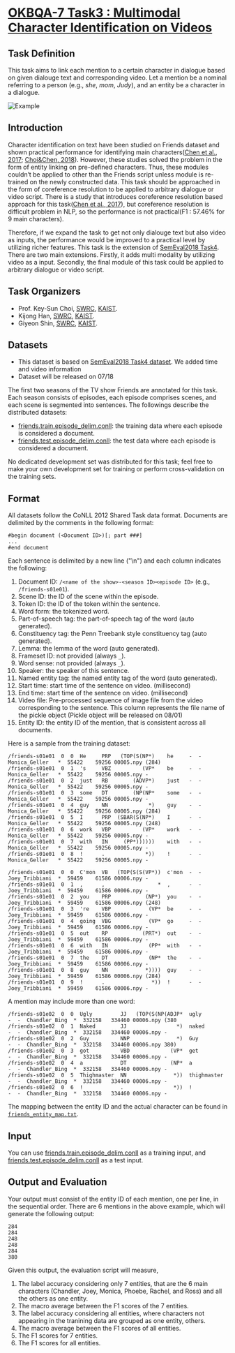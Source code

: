 # [OKBQA-7 Task3 : Multimodal Character Identification on Videos](http://7.okbqa.org/task/3)

## Task Definition
This task aims to link each mention to a certain character in dialogue based on given dialouge text and corresponding video. 
Let a mention be a nominal referring to a person (e.g., *she*, *mom*, *Judy*), and an entity be a character in a dialogue.

![Example](https://image.ibb.co/fm4iP8/multi_modal_character_identification.png)

## Introduction
Character identification on text have been studied on Friends dataset and shown practical performance for identifying main characters([Chen et al., 2017](http://www.aclweb.org/anthology/K17-1023); [Choi&Chen, 2018](http://www.aclweb.org/anthology/S18-1007)).  However, these studies solved the problem in the form of entity linking on pre-defined characters. Thus, these modules couldn’t be applied to other than the Friends script unless module is re-trained on the newly constructed data. This task should be approached in the form of coreference resolution to be applied to arbitrary dialogue or video script. There is a study that introduces coreference resolution based approach for this task([Chen et al., 2017](http://www.aclweb.org/anthology/K17-1023)), but coreference resolution is difficult problem in NLP, so the performance is not practical(F1 : 57.46% for 9 main characters). 

Therefore, if we expand the task to get not only dialouge text but also video as inputs, the performance would be improved to a practical level by utilizing richer features.  This task is the extension of [SemEval2018 Task4](https://github.com/emorynlp/semeval-2018-task4). There are two main extensions. Firstly, it adds multi modality by utilizing video as a input. Secondly, the final module of this task could be applied to arbitrary dialogue or video script.

## Task Organizers

* Prof. Key-Sun Choi, [SWRC](http://semanticweb.kaist.ac.kr/), [KAIST](http://www.kaist.edu).
* Kijong Han, [SWRC](http://semanticweb.kaist.ac.kr/), [KAIST](http://www.kaist.edu).
* Giyeon Shin, [SWRC](http://semanticweb.kaist.ac.kr/), [KAIST](http://www.kaist.edu).

## Datasets
* This dataset is based on [SemEval2018 Task4 dataset](https://github.com/emorynlp/semeval-2018-task4). We added time and video information
* Dataset will be released on 07/18

The first two seasons of the TV show Friends are annotated for this task. 
Each season consists of episodes, each episode comprises scenes, and each scene is segmented into sentences. 
The followings describe the distributed datasets:

* [friends.train.episode_delim.conll](data/friends.train.episode_delim.conll): the training data where each episode is considered a document.
* [friends.test.episode_delim.conll](data/friends.test.episode_delim.conll): the test data where each episode is considered a document.

No dedicated development set was distributed for this task; feel free to make your own development set for training or perform cross-validation on the training sets.

## Format
All datasets follow the CoNLL 2012 Shared Task data format.
Documents are delimited by the comments in the following format:

```
#begin document (<Document ID>)[; part ###]
...
#end document
```

Each sentence is delimited by a new line ("\n") and each column indicates the following:

1. Document ID: `/<name of the show>-<season ID><episode ID>` (e.g., `/friends-s01e01`).
1. Scene ID: the ID of the scene within the episode.
1. Token ID: the ID of the token within the sentence.
1. Word form: the tokenized word.
1. Part-of-speech tag: the part-of-speech tag of the word (auto generated).
1. Constituency tag: the Penn Treebank style constituency tag (auto generated).
1. Lemma: the lemma of the word (auto generated).
1. Frameset ID: not provided (always `_`).
1. Word sense: not provided (always `_`).
1. Speaker: the speaker of this sentence.
1. Named entity tag: the named entity tag of the word (auto generated).
1. Start time: start time of the sentence on video. (millisecond)
1. End time: start time of the sentence on video. (millisecond)
1. Video file: Pre-processed sequence of image file from the video corresponding to the sentence. This column represents the file name of the pickle object
(Pickle object will be released on 08/01)
1. Entity ID: the entity ID of the mention, that is consistent across all documents.

Here is a sample from the training dataset:

```
/friends-s01e01  0  0  He     PRP   (TOP(S(NP*)    he     -  -  Monica_Geller   *  55422	59256 00005.npy (284)
/friends-s01e01  0  1  's     VBZ          (VP*    be     -  -  Monica_Geller   *  55422	59256 00005.npy -
/friends-s01e01  0  2  just   RB        (ADVP*)    just   -  -  Monica_Geller   *  55422	59256 00005.npy -
/friends-s01e01  0  3  some   DT        (NP(NP*    some   -  -  Monica_Geller   *  55422	59256 00005.npy -
/friends-s01e01  0  4  guy    NN             *)    guy    -  -  Monica_Geller   *  55422	59256 00005.npy (284)
/friends-s01e01  0  5  I      PRP  (SBAR(S(NP*)    I      -  -  Monica_Geller   *  55422	59256 00005.npy (248)
/friends-s01e01  0  6  work   VBP          (VP*    work   -  -  Monica_Geller   *  55422	59256 00005.npy -
/friends-s01e01  0  7  with   IN     (PP*))))))    with   -  -  Monica_Geller   *  55422	59256 00005.npy -
/friends-s01e01  0  8  !      .             *))    !      -  -  Monica_Geller   *  55422	59256 00005.npy -
```
```
/friends-s01e01  0  0  C'mon  VB   (TOP(S(S(VP*))  c'mon  -  -  Joey_Tribbiani  *  59459	61586 00006.npy -
/friends-s01e01  0  1  ,      ,                 *  ,      -  -  Joey_Tribbiani  *  59459	61586 00006.npy -
/friends-s01e01  0  2  you    PRP           (NP*)  you    -  -  Joey_Tribbiani  *  59459	61586 00006.npy (248)
/friends-s01e01  0  3  're    VBP            (VP*  be     -  -  Joey_Tribbiani  *  59459	61586 00006.npy -
/friends-s01e01  0  4  going  VBG            (VP*  go     -  -  Joey_Tribbiani  *  59459	61586 00006.npy -
/friends-s01e01  0  5  out    RP           (PRT*)  out    -  -  Joey_Tribbiani  *  59459	61586 00006.npy -
/friends-s01e01  0  6  with   IN             (PP*  with   -  -  Joey_Tribbiani  *  59459	61586 00006.npy -
/friends-s01e01  0  7  the    DT             (NP*  the    -  -  Joey_Tribbiani  *  59459	61586 00006.npy -
/friends-s01e01  0  8  guy    NN            *))))  guy    -  -  Joey_Tribbiani  *  59459	61586 00006.npy (284)
/friends-s01e01  0  9  !      .               *))  !      -  -  Joey_Tribbiani  *  59459	61586 00006.npy -
```

A mention may include more than one word:

```
/friends-s01e02  0  0  Ugly         JJ   (TOP(S(NP(ADJP*  ugly         -  -  Chandler_Bing  *  332158	334460 00006.npy (380
/friends-s01e02  0  1  Naked        JJ                *)  naked        -  -  Chandler_Bing  *  332158	334460 00006.npy -
/friends-s01e02  0  2  Guy          NNP               *)  Guy          -  -  Chandler_Bing  *  332158	334460 00006.npy 380)
/friends-s01e02  0  3  got          VBD             (VP*  get          -  -  Chandler_Bing  *  332158	334460 00006.npy -
/friends-s01e02  0  4  a            DT              (NP*  a            -  -  Chandler_Bing  *  332158	334460 00006.npy -
/friends-s01e02  0  5  Thighmaster  NN               *))  thighmaster  -  -  Chandler_Bing  *  332158	334460 00006.npy -
/friends-s01e02  0  6  !            .                *))  !            -  -  Chandler_Bing  *  332158	334460 00006.npy -

```

The mapping between the entity ID and the actual character can be found in [`friends_entity_map.txt`](data/friends_entity_map.txt).

## Input
You can use [friends.train.episode_delim.conll](data/friends.train.episode_delim.conll) as a training input, and [friends.test.episode_delim.conll](data/friends.test.episode_delim.conll) as a test input.

## Output and Evaluation
Your output must consist of the entity ID of each mention, one per line, in the sequential order.  There are 6 mentions in the above example, which will generate the following output:

```
284
284
248
248
284
380
```

Given this output, the evaluation script will measure,

1. The label accuracy considering only 7 entities, that are the 6 main characters (Chandler, Joey, Monica, Phoebe, Rachel, and Ross) and all the others as one entity.
1. The macro average between the F1 scores of the 7 entities.
1. The label accuracy considering all entities, where characters not appearing in the tranining data are grouped as one entity, others.
1. The macro average between the F1 scores of all entities.
1. The F1 scores for 7 entities.
1. The F1 scores for all entities.
